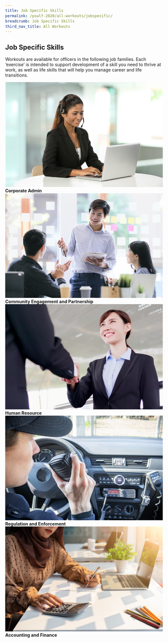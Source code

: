 ```yaml
---
title: Job Specific Skills
permalink: /pswlf-2020/all-workouts/jobspecific/
breadcrumb: Job Specific Skills
third_nav_title: All Workouts
---
```

## Job Specific Skills
Workouts are available for officers in the following job families. Each ‘exercise’ is intended to support development of a skill you need to thrive at work, as well as life skills that will help you manage career and life transitions.

<div class="row">
    <div class="col is-1">
    </div>
    <div class="col is-3">
	     <figure style="margin:0;">
	     <a href="/jobspecific-details/corpadmin"> <img src="/images/corpadmin.jpg"></a>
		     <figcaption><b>Corporate Admin</b></figcaption>
		</figure>
    </div>
    <div class="col is-3">
	    <figure style="margin:0;">
	     <a href="/jobspecific-details/community/"> <img src="/images/communityengagement.jpg"></a>
		    <figcaption><b>Community Engagement and Partnership</b></figcaption>
		</figure>
    </div>
    <div class="col is-3">
	    <figure style="margin:0;">
	     <a href="/jobspecific-details/humanresource"> <img src="/images/humanresource.jpg"></a>
		    <figcaption><b>Human Resource</b></figcaption>
		</figure>
    </div>
    <div class="col is-2">
    </div>
</div>

<div class="row">
    <div class="col is-3">
    </div>
    <div class="col is-3">
	     <figure style="margin:0;">
	     <a href="/jobspecific-details/regulation"> <img src="/images/regulation.jpg"></a>
		     <figcaption><b>Regulation and Enforcement</b></figcaption>
		</figure>
    </div>
    <div class="col is-3">
	    <figure style="margin:0;">
	     <a href="/jobspecific-details/accounting"> <img src="/images/accounting.jpg"></a>
		    <figcaption><b>Accounting and Finance</b></figcaption>
		</figure>
    </div>
    <div class="col is-3">
    </div>
</div>
